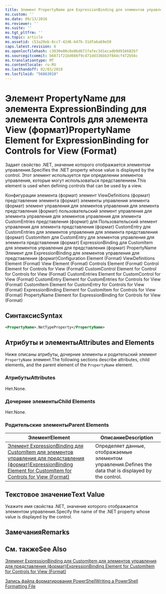 ```yaml
---
title: Элемент PropertyName для ExpressionBinding для элементов управления для представления (формат) | Документация Майкрософт
ms.custom: ''
ms.date: 09/13/2016
ms.reviewer: ''
ms.suite: ''
ms.tgt_pltfrm: ''
ms.topic: article
ms.assetid: c53a28eb-8cc7-42d6-b47b-31dfa6a69e50
caps.latest.revision: 6
ms.openlocfilehash: c3030e80c8e8bd671fafec3d1ecadb9d916682b7
ms.sourcegitcommit: b6871f21bd666f9cd71dd336bb3f844cf472b56c
ms.translationtype: MT
ms.contentlocale: ru-RU
ms.lasthandoff: 02/03/2019
ms.locfileid: "56863010"
---
```

# <a name="propertyname-element-for-expressionbinding-for-controls-for-view-format"></a><span data-ttu-id="529f2-102">Элемент PropertyName для элемента ExpressionBinding для элемента Controls для элемента View (формат)</span><span class="sxs-lookup"><span data-stu-id="529f2-102">PropertyName Element for ExpressionBinding for Controls for View (Format)</span></span>

<span data-ttu-id="529f2-103">Задает свойство .NET, значение которого отображается элементом управления.</span><span class="sxs-lookup"><span data-stu-id="529f2-103">Specifies the .NET property whose value is displayed by the control.</span></span> <span data-ttu-id="529f2-104">Этот элемент используется при определении элементов управления, которые могут использоваться представлением.</span><span class="sxs-lookup"><span data-stu-id="529f2-104">This element is used when defining controls that can be used by a view.</span></span>

<span data-ttu-id="529f2-105">Конфигурации элемента (формат) элемент ViewDefinitions (формат) представление элемента (формат) элементы управления элемента (формат) элемент управления для элементов управления для элемента представления (формат) пользовательский элемент управления для элемента управления для элементов управления для элемента CustomEntries представления (формат) для Пользовательский элемент управления для элемента представления (формат) CustomEntry для CustomEntries для элементов управления для элемента представления (формат) CustomItem для CustomEntry для элементов управления для элемента представления (формат) ExpressionBinding для CustomItem для элементов управления для представления (формат) PropertyName Элемент для ExpressionBinding для элементов управления для представления (формат)</span><span class="sxs-lookup"><span data-stu-id="529f2-105">Configuration Element (Format) ViewDefinitions Element (Format) View Element (Format) Controls Element (Format) Control Element for Controls for View (Format) CustomControl Element for Control for Controls for View (Format) CustomEntries Element for CustomControl for View (Format) CustomEntry Element for CustomEntries for Controls for View (Format) CustomItem Element for CustomEntry for Controls for View (Format) ExpressionBinding Element for CustomItem for Controls for View (Format) PropertyName Element for ExpressionBinding for Controls for View (Format)</span></span>

## <a name="syntax"></a><span data-ttu-id="529f2-106">Синтаксис</span><span class="sxs-lookup"><span data-stu-id="529f2-106">Syntax</span></span>

```xml
<PropertyName>.NetTypeProperty</PropertyName>
```

## <a name="attributes-and-elements"></a><span data-ttu-id="529f2-107">Атрибуты и элементы</span><span class="sxs-lookup"><span data-stu-id="529f2-107">Attributes and Elements</span></span>

<span data-ttu-id="529f2-108">Ниже описаны атрибуты, дочерние элементы и родительский элемент `PropertyName` элемент.</span><span class="sxs-lookup"><span data-stu-id="529f2-108">The following sections describe attributes, child elements, and the parent element of the `PropertyName` element.</span></span>

### <a name="attributes"></a><span data-ttu-id="529f2-109">Атрибуты</span><span class="sxs-lookup"><span data-stu-id="529f2-109">Attributes</span></span>

<span data-ttu-id="529f2-110">Нет.</span><span class="sxs-lookup"><span data-stu-id="529f2-110">None.</span></span>

### <a name="child-elements"></a><span data-ttu-id="529f2-111">Дочерние элементы</span><span class="sxs-lookup"><span data-stu-id="529f2-111">Child Elements</span></span>

<span data-ttu-id="529f2-112">Нет.</span><span class="sxs-lookup"><span data-stu-id="529f2-112">None.</span></span>

### <a name="parent-elements"></a><span data-ttu-id="529f2-113">Родительские элементы</span><span class="sxs-lookup"><span data-stu-id="529f2-113">Parent Elements</span></span>

|<span data-ttu-id="529f2-114">Элемент</span><span class="sxs-lookup"><span data-stu-id="529f2-114">Element</span></span>|<span data-ttu-id="529f2-115">Описание</span><span class="sxs-lookup"><span data-stu-id="529f2-115">Description</span></span>|
|-------------|-----------------|
|[<span data-ttu-id="529f2-116">Элемент ExpressionBinding для CustomItem для элементов управления для представления (формат)</span><span class="sxs-lookup"><span data-stu-id="529f2-116">ExpressionBinding Element for CustomItem for Controls for View (Format)</span></span>](./expressionbinding-element-for-customitem-for-controls-for-view-format.md)|<span data-ttu-id="529f2-117">Определяет данные, отображаемые элементом управления.</span><span class="sxs-lookup"><span data-stu-id="529f2-117">Defines the data that is displayed by the control.</span></span>|

## <a name="text-value"></a><span data-ttu-id="529f2-118">Текстовое значение</span><span class="sxs-lookup"><span data-stu-id="529f2-118">Text Value</span></span>

<span data-ttu-id="529f2-119">Укажите имя свойства .NET, значение которого отображается элементом управления.</span><span class="sxs-lookup"><span data-stu-id="529f2-119">Specify the name of the .NET property whose value is displayed by the control.</span></span>

## <a name="remarks"></a><span data-ttu-id="529f2-120">Замечания</span><span class="sxs-lookup"><span data-stu-id="529f2-120">Remarks</span></span>

## <a name="see-also"></a><span data-ttu-id="529f2-121">См. также</span><span class="sxs-lookup"><span data-stu-id="529f2-121">See Also</span></span>

[<span data-ttu-id="529f2-122">Элемент ExpressionBinding для CustomItem для элементов управления для представления (формат)</span><span class="sxs-lookup"><span data-stu-id="529f2-122">ExpressionBinding Element for CustomItem for Controls for View (Format)</span></span>](./expressionbinding-element-for-customitem-for-controls-for-view-format.md)

[<span data-ttu-id="529f2-123">Запись файла форматирования PowerShell</span><span class="sxs-lookup"><span data-stu-id="529f2-123">Writing a PowerShell Formatting File</span></span>](./writing-a-powershell-formatting-file.md)
